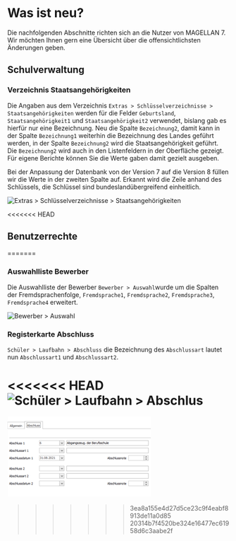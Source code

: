 # Was ist neu?

Die nachfolgenden Abschnitte richten sich an die Nutzer von MAGELLAN 7. Wir möchten Ihnen gern eine Übersicht über die offensichtlichsten Änderungen geben.

## Schulverwaltung

### Verzeichnis Staatsangehörigkeiten

Die Angaben aus dem Verzeichnis `Extras > Schlüsselverzeichnisse > Staatsangehörigkeiten` werden für die Felder `Geburtsland`, `Staatsangehörigkeit1` und `Staatsangehörigkeit2` verwendet, bislang gab es hierfür nur eine Bezeichnung. Neu die Spalte `Bezeichnung2`, damit kann in der Spalte `Bezeichnung1` weiterhin die Bezeichnung des Landes geführt werden, in der Spalte `Bezeichnung2` wird die Staatsangehörigkeit geführt. Die `Bezeichnung2` wird auch in den Listenfeldern in der Oberfläche gezeigt.
Für eigene Berichte können Sie die Werte gaben damit gezielt ausgeben.

Bei der Anpassung der Datenbank von der Version 7 auf die Version 8 füllen wir die Werte in der zweiten Spalte auf. Erkannt wird die Zeile anhand des Schlüssels, die Schlüssel sind bundeslandübergreifend einheitlich.

![Extras > Schlüsselverzeichnisse > Staatsangehörigkeiten](/assets/images/changelog/aenderungen8/01.png)

<<<<<<< HEAD
## Benutzerrechte

=======
### Auswahlliste Bewerber

Die Auswahlliste der Bewerber `Bewerber > Auswahl`wurde um die Spalten der Fremdsprachenfolge, `Fremdsprache1`,  `Fremdsprache2`,  `Fremdsprache3`,  `Fremdsprache4` erweitert.

![ `Bewerber > Auswahl`](/assets/images/changelog/aenderungen8/02.png)

### Registerkarte Abschluss

`Schüler > Laufbahn > Abschluss` die Bezeichnung des `Abschlussart` lautet nun `Abschlussart1`  und `Abschlussart2`.

<<<<<<< HEAD
![ `Schüler > Laufbahn > Abschlus`](/assets/images/changelog/aenderungen8/03.png)
=======
![ `Schüler > Laufbahn > Abschlus`](../assets/images/changelog/aenderungen8/03.png)
>>>>>>> 3ea8a155e4d27d5ce23c9f4eabf8913de11a0d85
>>>>>>> 20314b7f4520be324e16477ec61958d6c3aabe2f
